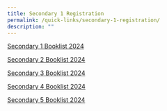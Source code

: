 ```yaml
---
title: Secondary 1 Registration
permalink: /quick-links/secondary-1-registration/
description: ""
---
```

[Secondary 1 Booklist 2024](/files/Secondary%201%20Registration/swiss%20cottage%20secondary%20school%20booklist%202024%20final%20sec%201_241023(1).pdf)


[Secondary 2 Booklist 2024](/files/Secondary%201%20Registration/swiss%20cottage%20secondary%20school%20booklist%202024%20final%20sec%202.pdf)

[Secondary 3 Booklist 2024](/files/Secondary%201%20Registration/swiss%20cottage%20secondary%20school%20booklist%202024%20final%20sec%203.pdf)

[Secondary 4 Booklist 2024](/files/Secondary%201%20Registration/swiss%20cottage%20secondary%20school%20booklist%202024%20final%20sec%204.pdf)

[Secondary 5 Booklist 2024](/files/Secondary%201%20Registration/swiss%20cottage%20secondary%20school%20booklist%202024%20final%20sec%205.pdf)